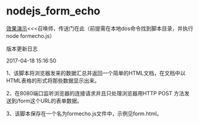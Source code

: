 # nodejs_form_echo 

[效果演示](https://mengjielee.github.io/nodejs_form_echo/)<<<召唤师，传送门在此（前提需在本地dos命令找到脚本目录，并执行node formecho.js）

版本更新日志

2017-04-18 15:16:50

1、该脚本将浏览器发来的数据汇总并返回一个简单的HTML文档，在文档中以HTML表格的形式将那些数据显示出来。


2、在8080端口监听浏览器的连接请求并且只处理浏览器用HTTP POST 方法发送到/form这个URL的表单数据。


3、该脚本保存在一个名为formecho.js文件中，示例见form.html。
